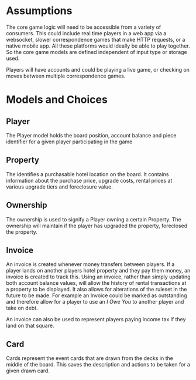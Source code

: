 # Assumptions
The core game logic will need to be accessible from a variety of consumers. This could include real time players in a web app via a websocket, slower correspondence games that make HTTP requests, or a native mobile app. All these platforms would ideally be able to play together. So the core game models are defined independent of input type or storage used.

Players will have accounts and could be playing a live game, or checking on moves between multiple correspondence games.

# Models and Choices
## Player
The Player model holds the board position, account balance and piece identifier for a given player participating in the game

## Property
The identifies a purchasable hotel location on the board. It contains information about the purchase price, upgrade costs, rental prices at various upgrade tiers and foreclosure value.

## Ownership
The ownership is used to signify a Player owning a certain Property. The ownership will maintain if the player has upgraded the property, foreclosed the property.

## Invoice
An invoice is created whenever money transfers between players. If a player lands on another players hotel property and they pay them money, an invoice is created to track this. Using an invoice, rather than simply updating both account balance values, will allow the history of rental transactions at a property to be displayed. It also allows for alterations of the ruleset in the future to be made. For example an Invoice could be marked as outstanding and therefore allow for a player to use an *I Owe You* to another player and take on debt. 

An invoice can also be used to represent players paying income tax if they land on that square.

## Card
Cards represent the event cards that are drawn from the decks in the middle of the board. This saves the description and actions to be taken for a given drawn card.
